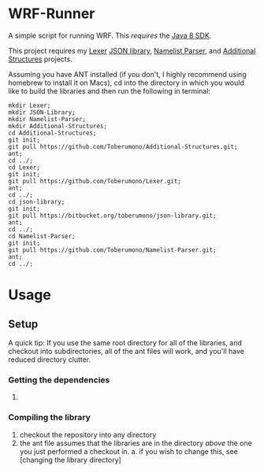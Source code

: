 # WRF-Runner
A simple script for running WRF.  This *requires* the [Java 8 SDK](http://www.oracle.com/technetwork/java/javase/downloads/index.html).

This project requires my [Lexer](https://github.com/Toberumono/Lexer) [JSON library](https://bitbucket.org/toberumono/json-library), [Namelist Parser](https://github.com/Toberumono/Namelist-Parser), and [Additional Structures](https://github.com/Toberumono/Additional-Structures) projects.

Assuming you have ANT installed (if you don't, I highly recommend using homebrew to install it on Macs),
cd into the directory in which you would like to build the libraries and then run the following in terminal:
```
mkdir Lexer;
mkdir JSON-Library;
mkdir Namelist-Parser;
mkdir Additional-Structures;
cd Additional-Structures;
git init;
git pull https://github.com/Toberumono/Additional-Structures.git;
ant;
cd ../;
cd Lexer;
git init;
git pull https://github.com/Toberumono/Lexer.git;
ant;
cd ../;
cd json-library;
git init;
git pull https://bitbucket.org/toberumono/json-library.git;
ant;
cd ../;
cd Namelist-Parser;
git init;
git pull https://github.com/Toberumono/Namelist-Parser.git;
ant;
cd ../;
```

# Usage
## Setup
A quick tip: If you use the same root directory for all of the libraries, and checkout into subdirectories, all of the ant files will work, and you'll have reduced directory clutter.
### Getting the dependencies
1. 

### Compiling the library
1. checkout the repository into any directory
2. the ant file assumes that the libraries are in the directory *above* the one you just performed a checkout in.
	a. if you wish to change this, see [changing the library directory]